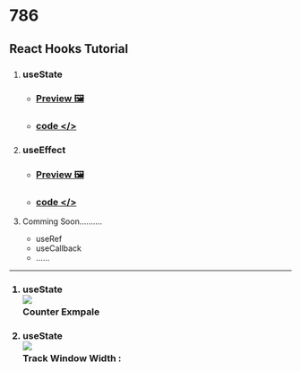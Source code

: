 # 786

## React Hooks Tutorial


1. ### useState   
    - ###  <a href="#useState-example"> Preview 🖼️</a>
    - ###  <a href="https://github.com/dm-thedeveloper/React-Hooks/blob/main/src/hooks/UseState.jsx"> code </></a>

1. ### useEffect   
    - ###  <a href=""> Preview 🖼️</a>
    - ###  <a href="https://github.com/dm-thedeveloper/React-Hooks/blob/main/src/hooks/UseEffect.jsx"> code </></a>
3. Comming Soon..........
   - useRef 
   - useCallback
   - ......
--- 





<ol>



<section id="useState-example" >
<h3>
<li> 
useState 
<br>
<img src="https://res.cloudinary.com/dwvr054ck/image/upload/v1748428057/ViteReact-GoogleChrome2025-05-2815-08-01-ezgif.com-crop_g6gcsm.gif" />
<br/>
Counter Exmpale
</li>
</h3>
</section>



<section id="useEffect-example" >
<h3>
<li> 
useState 
<br>
<img src="https://res.cloudinary.com/dwvr054ck/image/upload/v1748436353/ViteReact-GoogleChrome2025-05-2815-07-28-ezgif.com-crop_udkdb1.gif" />
<br/>
Track Window Width : 
</li>
</h3>
</section>


</ol>